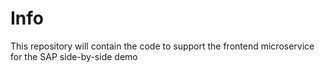 # Info

This repository will contain the code to support the frontend microservice for the SAP side-by-side demo


